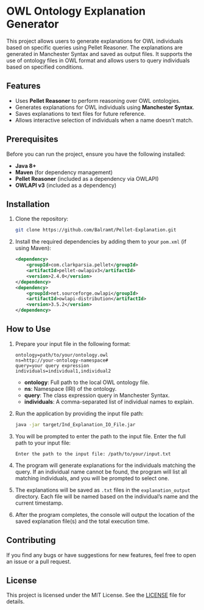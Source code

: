 # OWL Ontology Explanation Generator

This project allows users to generate explanations for OWL individuals based on specific queries using Pellet Reasoner. The explanations are generated in Manchester Syntax and saved as output files. It supports the use of ontology files in OWL format and allows users to query individuals based on specified conditions.

## Features
- Uses **Pellet Reasoner** to perform reasoning over OWL ontologies.
- Generates explanations for OWL individuals using **Manchester Syntax**.
- Saves explanations to text files for future reference.
- Allows interactive selection of individuals when a name doesn't match.
  
## Prerequisites
Before you can run the project, ensure you have the following installed:
- **Java 8+**
- **Maven** (for dependency management)
- **Pellet Reasoner** (included as a dependency via OWLAPI)
- **OWLAPI v3** (included as a dependency)

## Installation

1. Clone the repository:
   ```bash
   git clone https://github.com/Balramt/Pellet-Explanation.git
   ```

2. Install the required dependencies by adding them to your `pom.xml` (if using Maven):
   ```xml
   <dependency>
       <groupId>com.clarkparsia.pellet</groupId>
       <artifactId>pellet-owlapiv3</artifactId>
       <version>2.4.0</version>
   </dependency>
   <dependency>
       <groupId>net.sourceforge.owlapi</groupId>
       <artifactId>owlapi-distribution</artifactId>
       <version>3.5.2</version>
   </dependency>
   ```

## How to Use

1. Prepare your input file in the following format:
   ```
   ontology=path/to/your/ontology.owl
   ns=http://your-ontology-namespace#
   query=your query expression
   individuals=individual1,individual2
   ```
   - **ontology**: Full path to the local OWL ontology file.
   - **ns**: Namespace (IRI) of the ontology.
   - **query**: The class expression query in Manchester Syntax.
   - **individuals**: A comma-separated list of individual names to explain.

2. Run the application by providing the input file path:
   ```bash
   java -jar target/Ind_Explanation_IO_File.jar
   ```

3. You will be prompted to enter the path to the input file. Enter the full path to your input file:
   ```
   Enter the path to the input file: /path/to/your/input.txt
   ```

4. The program will generate explanations for the individuals matching the query. If an individual name cannot be found, the program will list all matching individuals, and you will be prompted to select one.

5. The explanations will be saved as `.txt` files in the `explanation_output` directory. Each file will be named based on the individual’s name and the current timestamp.

6. After the program completes, the console will output the location of the saved explanation file(s) and the total execution time.


## Contributing
If you find any bugs or have suggestions for new features, feel free to open an issue or a pull request.

## License
This project is licensed under the MIT License. See the [LICENSE](LICENSE) file for details.
